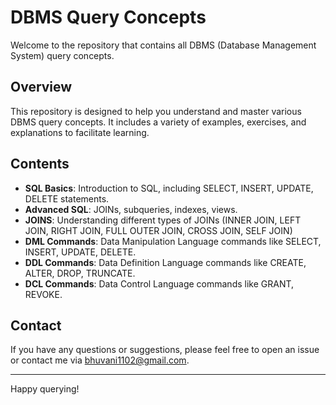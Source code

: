 # DBMS Query Concepts

Welcome to the repository that contains all DBMS (Database Management System) query concepts.

## Overview

This repository is designed to help you understand and master various DBMS query concepts. It includes a variety of examples, exercises, and explanations to facilitate learning.

## Contents

- **SQL Basics**: Introduction to SQL, including SELECT, INSERT, UPDATE, DELETE statements.
- **Advanced SQL**: JOINs, subqueries, indexes, views.
- **JOINS**: Understanding different types of JOINs (INNER JOIN, LEFT JOIN, RIGHT JOIN, FULL OUTER JOIN, CROSS JOIN, SELF JOIN) 
- **DML Commands**: Data Manipulation Language commands like SELECT, INSERT, UPDATE, DELETE.
- **DDL Commands**: Data Definition Language commands like CREATE, ALTER, DROP, TRUNCATE.
- **DCL Commands**: Data Control Language commands like GRANT, REVOKE.


## Contact

If you have any questions or suggestions, please feel free to open an issue or contact me via bhuvani1102@gmail.com.

---

Happy querying!
